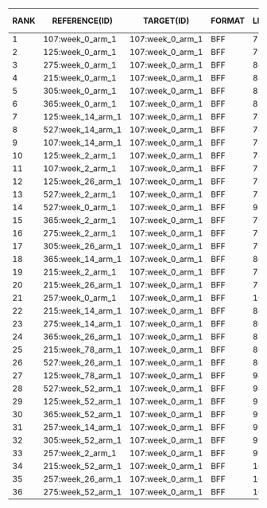 | RANK | REFERENCE(ID) | TARGET(ID) | FORMAT | LENGTH | WEIGHTED | HAMMING-DISTANCE | DISTANCE-Z-SCORE | DISTANCE-P-VALUE | DISTANCE-Z-SCORE(RAND) | JACCARD-INDEX | JACCARD-Z-SCORE | JACCARD-P-VALUE | REFERENCE-VARS | TARGET-VARS | INTERSECT | INTERSECT-RATE(%) | COMPLETENESS(%) |
|----|-------------|----------|------|------|--------|----------------|----------------|----------------|----------------------|-------------|---------------|---------------|--------------|-----------|---------|-----------------|---------------|
| 1 | 107:week_0_arm_1 | 107:week_0_arm_1 | BFF |     77 | False |    0 |  -2.419 |    0.0077787 |  -8.7750 |   1.000 |   2.949 |    0.0256500 |     77 |     77 |     77 |   100.00 |   100.00 |
| 2 | 125:week_0_arm_1 | 107:week_0_arm_1 | BFF |     79 | False |    6 |  -1.924 |    0.0271576 |  -7.5381 |   0.924 |   2.269 |    0.1022693 |     75 |     77 |     73 |    94.81 |    97.33 |
| 3 | 275:week_0_arm_1 | 107:week_0_arm_1 | BFF |     86 | False |   14 |  -1.265 |    0.1030165 |  -6.2543 |   0.837 |   1.491 |    0.3117348 |     81 |     77 |     72 |    93.51 |    88.89 |
| 4 | 215:week_0_arm_1 | 107:week_0_arm_1 | BFF |     88 | False |   16 |  -1.100 |    0.1357515 |  -5.9696 |   0.818 |   1.321 |    0.3742868 |     83 |     77 |     72 |    93.51 |    86.75 |
| 5 | 305:week_0_arm_1 | 107:week_0_arm_1 | BFF |     89 | False |   18 |  -0.935 |    0.1749800 |  -5.6180 |   0.798 |   1.138 |    0.4452980 |     83 |     77 |     71 |    92.21 |    85.54 |
| 6 | 365:week_0_arm_1 | 107:week_0_arm_1 | BFF |     87 | False |   20 |  -0.770 |    0.2207314 |  -5.0389 |   0.770 |   0.890 |    0.5437899 |     77 |     77 |     67 |    87.01 |    87.01 |
| 7 | 125:week_14_arm_1 | 107:week_0_arm_1 | BFF |     78 | False |   23 |  -0.522 |    0.3007259 |  -3.6233 |   0.705 |   0.308 |    0.7555423 |     56 |     77 |     55 |    71.43 |    98.21 |
| 8 | 527:week_14_arm_1 | 107:week_0_arm_1 | BFF |     78 | False |   23 |  -0.522 |    0.3007259 |  -3.6233 |   0.705 |   0.308 |    0.7555423 |     56 |     77 |     55 |    71.43 |    98.21 |
| 9 | 107:week_14_arm_1 | 107:week_0_arm_1 | BFF |     78 | False |   23 |  -0.522 |    0.3007259 |  -3.6233 |   0.705 |   0.308 |    0.7555423 |     56 |     77 |     55 |    71.43 |    98.21 |
| 10 | 125:week_2_arm_1 | 107:week_0_arm_1 | BFF |     78 | False |   23 |  -0.522 |    0.3007259 |  -3.6233 |   0.705 |   0.308 |    0.7555423 |     56 |     77 |     55 |    71.43 |    98.21 |
| 11 | 107:week_2_arm_1 | 107:week_0_arm_1 | BFF |     78 | False |   24 |  -0.440 |    0.3300253 |  -3.3968 |   0.692 |   0.193 |    0.7901267 |     55 |     77 |     54 |    70.13 |    98.18 |
| 12 | 125:week_26_arm_1 | 107:week_0_arm_1 | BFF |     78 | False |   24 |  -0.440 |    0.3300253 |  -3.3968 |   0.692 |   0.193 |    0.7901267 |     55 |     77 |     54 |    70.13 |    98.18 |
| 13 | 527:week_2_arm_1 | 107:week_0_arm_1 | BFF |     78 | False |   24 |  -0.440 |    0.3300253 |  -3.3968 |   0.692 |   0.193 |    0.7901267 |     55 |     77 |     54 |    70.13 |    98.18 |
| 14 | 527:week_0_arm_1 | 107:week_0_arm_1 | BFF |     98 | False |   24 |  -0.440 |    0.3300253 |  -5.0508 |   0.755 |   0.756 |    0.5965581 |     95 |     77 |     74 |    96.10 |    77.89 |
| 15 | 365:week_2_arm_1 | 107:week_0_arm_1 | BFF |     79 | False |   25 |  -0.357 |    0.3604065 |  -3.2628 |   0.684 |   0.115 |    0.8120159 |     56 |     77 |     54 |    70.13 |    96.43 |
| 16 | 275:week_2_arm_1 | 107:week_0_arm_1 | BFF |     79 | False |   25 |  -0.357 |    0.3604065 |  -3.2628 |   0.684 |   0.115 |    0.8120159 |     56 |     77 |     54 |    70.13 |    96.43 |
| 17 | 305:week_26_arm_1 | 107:week_0_arm_1 | BFF |     79 | False |   26 |  -0.275 |    0.3916958 |  -3.0377 |   0.671 |   0.001 |    0.8410353 |     55 |     77 |     53 |    68.83 |    96.36 |
| 18 | 365:week_14_arm_1 | 107:week_0_arm_1 | BFF |     80 | False |   26 |  -0.275 |    0.3916958 |  -3.1305 |   0.675 |   0.038 |    0.8319440 |     57 |     77 |     54 |    70.13 |    94.74 |
| 19 | 215:week_2_arm_1 | 107:week_0_arm_1 | BFF |     78 | False |   27 |  -0.192 |    0.4237022 |  -2.7175 |   0.654 |  -0.151 |    0.8752035 |     52 |     77 |     51 |    66.23 |    98.08 |
| 20 | 215:week_26_arm_1 | 107:week_0_arm_1 | BFF |     78 | False |   27 |  -0.192 |    0.4237022 |  -2.7175 |   0.654 |  -0.151 |    0.8752035 |     52 |     77 |     51 |    66.23 |    98.08 |
| 21 | 257:week_0_arm_1 | 107:week_0_arm_1 | BFF |    102 | False |   29 |  -0.027 |    0.4890344 |  -4.3566 |   0.716 |   0.403 |    0.7249040 |     98 |     77 |     73 |    94.81 |    74.49 |
| 22 | 215:week_14_arm_1 | 107:week_0_arm_1 | BFF |     84 | False |   29 |  -0.027 |    0.4890344 |  -2.8368 |   0.655 |  -0.143 |    0.8735091 |     62 |     77 |     55 |    71.43 |    88.71 |
| 23 | 275:week_14_arm_1 | 107:week_0_arm_1 | BFF |     80 | False |   30 |   0.055 |    0.5219230 |  -2.2361 |   0.625 |  -0.410 |    0.9206854 |     53 |     77 |     50 |    64.94 |    94.34 |
| 24 | 365:week_26_arm_1 | 107:week_0_arm_1 | BFF |     83 | False |   30 |   0.055 |    0.5219230 |  -2.5246 |   0.639 |  -0.288 |    0.9011791 |     59 |     77 |     53 |    68.83 |    89.83 |
| 25 | 215:week_78_arm_1 | 107:week_0_arm_1 | BFF |     86 | False |   32 |   0.220 |    0.5870339 |  -2.3723 |   0.628 |  -0.384 |    0.9167688 |     63 |     77 |     54 |    70.13 |    85.71 |
| 26 | 527:week_26_arm_1 | 107:week_0_arm_1 | BFF |     86 | False |   32 |   0.220 |    0.5870339 |  -2.3723 |   0.628 |  -0.384 |    0.9167688 |     63 |     77 |     54 |    70.13 |    85.71 |
| 27 | 125:week_78_arm_1 | 107:week_0_arm_1 | BFF |     94 | False |   40 |   0.880 |    0.8104854 |  -1.4440 |   0.574 |  -0.862 |    0.9687183 |     71 |     77 |     54 |    70.13 |    76.06 |
| 28 | 527:week_52_arm_1 | 107:week_0_arm_1 | BFF |     98 | False |   43 |   1.127 |    0.8701495 |  -1.2122 |   0.561 |  -0.981 |    0.9761986 |     76 |     77 |     55 |    71.43 |    72.37 |
| 29 | 125:week_52_arm_1 | 107:week_0_arm_1 | BFF |     98 | False |   43 |   1.127 |    0.8701495 |  -1.2122 |   0.561 |  -0.981 |    0.9761986 |     76 |     77 |     55 |    71.43 |    72.37 |
| 30 | 365:week_52_arm_1 | 107:week_0_arm_1 | BFF |     99 | False |   45 |   1.292 |    0.9018282 |  -0.9045 |   0.545 |  -1.122 |    0.9830870 |     76 |     77 |     54 |    70.13 |    71.05 |
| 31 | 257:week_14_arm_1 | 107:week_0_arm_1 | BFF |     99 | False |   45 |   1.292 |    0.9018282 |  -0.9045 |   0.545 |  -1.122 |    0.9830870 |     76 |     77 |     54 |    70.13 |    71.05 |
| 32 | 305:week_52_arm_1 | 107:week_0_arm_1 | BFF |     99 | False |   45 |   1.292 |    0.9018282 |  -0.9045 |   0.545 |  -1.122 |    0.9830870 |     76 |     77 |     54 |    70.13 |    71.05 |
| 33 | 257:week_2_arm_1 | 107:week_0_arm_1 | BFF |     99 | False |   45 |   1.292 |    0.9018282 |  -0.9045 |   0.545 |  -1.122 |    0.9830870 |     76 |     77 |     54 |    70.13 |    71.05 |
| 34 | 215:week_52_arm_1 | 107:week_0_arm_1 | BFF |    104 | False |   49 |   1.622 |    0.9475899 |  -0.5883 |   0.529 |  -1.271 |    0.9884232 |     82 |     77 |     55 |    71.43 |    67.07 |
| 35 | 257:week_26_arm_1 | 107:week_0_arm_1 | BFF |    103 | False |   50 |   1.704 |    0.9558461 |  -0.2956 |   0.515 |  -1.399 |    0.9917759 |     79 |     77 |     53 |    68.83 |    67.09 |
| 36 | 275:week_52_arm_1 | 107:week_0_arm_1 | BFF |    105 | False |   51 |   1.787 |    0.9630202 |  -0.2928 |   0.514 |  -1.401 |    0.9918315 |     82 |     77 |     54 |    70.13 |    65.85 |
